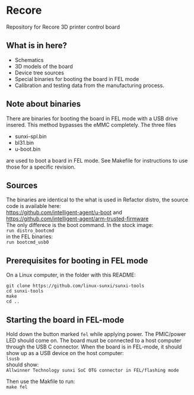 # Recore
Repository for Recore 3D printer control board

## What is in here?
- Schematics
- 3D models of the board
- Device tree sources
- Special binaries for booting the board in FEL mode
- Calibration and testing data from the manufacturing process.

## Note about binaries
There are binaries for booting the board in FEL mode with a
USB drive insered. This method bypasses the eMMC completely.
The three files
- sunxi-spl.bin
- bl31.bin
- u-boot.bin

are used to boot a board in FEL mode. See Makefile
for instructions to use those for a specific revision.

## Sources
The binaries are identical to the what is used in Refactor distro,
the source code is available here:  
https://github.com/intelligent-agent/u-boot and  
https://github.com/intelligent-agent/arm-trusted-firmware  
The only differece is the boot command. In the stock image:  
`run distro_bootcmd`  
in the FEL binaries:   
`run bootcmd_usb0`

## Prerequisites for booting in FEL mode
On a Linux computer, in the folder with this README:
```
git clone https://github.com/linux-sunxi/sunxi-tools
cd sunxi-tools
make
cd ..
```
## Starting the board in FEL-mode
Hold down the button marked `fel` while applying power.
The PMIC/power LED should come on. The board must be connected to a host computer through the USB C connector. When the board is in FEL-mode, it should show up as
a USB device on the host computer:  
`lsusb`  
should show:  
`Allwinner Technology sunxi SoC OTG connector in FEL/flashing mode`

Then use the Makfile to run:  
`make fel`

